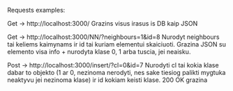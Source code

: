 Requests examples:

Get -> http://localhost:3000/ Grazins visus irasus is DB kaip JSON

Get -> http://localhost:3000/NN/?neighbours=1&id=8 Nurodyt neighbours tai keliems kaimynams ir id tai kuriam elementui skaiciuoti. Grazina JSON su elemento visa info + nurodyta klase 0, 1 arba tuscia, jei neaisku.

Post -> http://localhost:3000/insert/?cl=0&id=7 Nurodyti cl tai kokia klase dabar to objekto (1 ar 0, nezinoma nerodyti, nes sake tiesiog palikti mygtuka neaktyvu jei nezinoma klase) ir id kokiam keisti klase. 200 OK grazina
    
 
